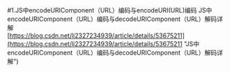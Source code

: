 #1.JS中encodeURIComponent（URL）编码与encodeURI(URL)编码
JS中encodeURIComponent（URL）编码与decodeURIComponent（URL）解码详解<br>[https://blog.csdn.net/li2327234939/article/details/53675211](https://blog.csdn.net/li2327234939/article/details/53675211 "JS中encodeURIComponent（URL）编码与decodeURIComponent（URL）解码详解")
